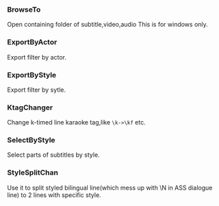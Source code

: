 ### BrowseTo
Open containing folder of subtitle,video,audio
This is for windows only.

### ExportByActor
Export filter by actor.

### ExportByStyle
Export filter by sytle.

### KtagChanger
Change k-timed line karaoke tag,like `\k->\kf` etc.

### SelectByStyle
Select parts of subtitles by style.

### StyleSplitChan
Use it to split styled bilingual line(which mess up with \N in ASS dialogue line) to 2 lines with specific style.